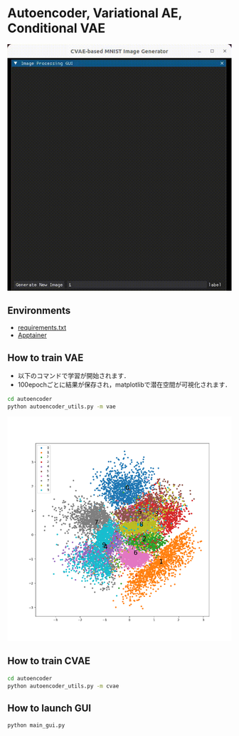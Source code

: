 # Autoencoder, Variational AE, Conditional VAE

![test.gif](./assets/gui.gif)

## Environments

- [requirements.txt](https://github.com/yuzoo0226/singularity_definition_zoo/blob/main/016_gaussian_splatting/apptainer/requirements.txt)
- [Apptainer](https://github.com/yuzoo0226/singularity_definition_zoo/tree/main/016_gaussian_splatting/apptainer)

## How to train VAE

- 以下のコマンドで学習が開始されます．
- 100epochごとに結果が保存され，matplotlibで潜在空間が可視化されます．

```bash
cd autoencoder
python autoencoder_utils.py -m vae
```

![vae_hidden_layer.png](./assets/vae.png)

## How to train CVAE

```bash
cd autoencoder
python autoencoder_utils.py -m cvae
```

## How to launch GUI

```bash
python main_gui.py
```

